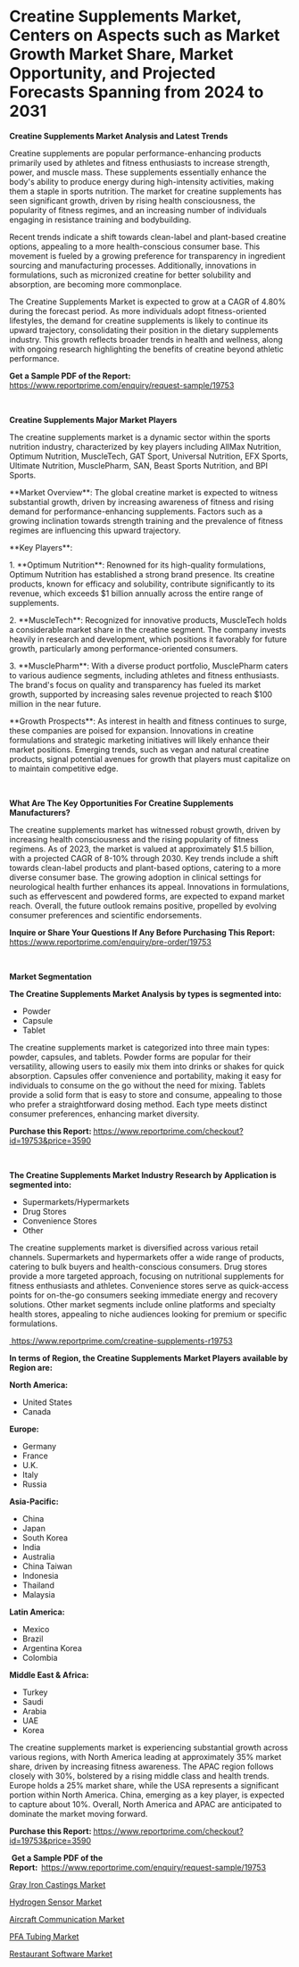 <p><h1>Creatine Supplements Market, Centers on Aspects such as Market Growth Market Share, Market Opportunity, and Projected Forecasts Spanning from 2024 to 2031</h1></p><p><strong>Creatine Supplements Market Analysis and Latest Trends</strong></p>
<p><p>Creatine supplements are popular performance-enhancing products primarily used by athletes and fitness enthusiasts to increase strength, power, and muscle mass. These supplements essentially enhance the body's ability to produce energy during high-intensity activities, making them a staple in sports nutrition. The market for creatine supplements has seen significant growth, driven by rising health consciousness, the popularity of fitness regimes, and an increasing number of individuals engaging in resistance training and bodybuilding.</p><p>Recent trends indicate a shift towards clean-label and plant-based creatine options, appealing to a more health-conscious consumer base. This movement is fueled by a growing preference for transparency in ingredient sourcing and manufacturing processes. Additionally, innovations in formulations, such as micronized creatine for better solubility and absorption, are becoming more commonplace.</p><p>The Creatine Supplements Market is expected to grow at a CAGR of 4.80% during the forecast period. As more individuals adopt fitness-oriented lifestyles, the demand for creatine supplements is likely to continue its upward trajectory, consolidating their position in the dietary supplements industry. This growth reflects broader trends in health and wellness, along with ongoing research highlighting the benefits of creatine beyond athletic performance.</p></p>
<p><strong>Get a Sample PDF of the Report:&nbsp;</strong> <a href="https://www.reportprime.com/enquiry/request-sample/19753?utm_campaign=1950&utm_medium=2&utm_source=Github&utm_content=ia&utm_term=25122024&utm_id=creatine-supplements">https://www.reportprime.com/enquiry/request-sample/19753</a></p>
<p>&nbsp;</p>
<p><strong>Creatine Supplements Major Market Players</strong></p>
<p><p>The creatine supplements market is a dynamic sector within the sports nutrition industry, characterized by key players including AllMax Nutrition, Optimum Nutrition, MuscleTech, GAT Sport, Universal Nutrition, EFX Sports, Ultimate Nutrition, MusclePharm, SAN, Beast Sports Nutrition, and BPI Sports. </p><p>**Market Overview**: The global creatine market is expected to witness substantial growth, driven by increasing awareness of fitness and rising demand for performance-enhancing supplements. Factors such as a growing inclination towards strength training and the prevalence of fitness regimes are influencing this upward trajectory.</p><p>**Key Players**: </p><p>1. **Optimum Nutrition**: Renowned for its high-quality formulations, Optimum Nutrition has established a strong brand presence. Its creatine products, known for efficacy and solubility, contribute significantly to its revenue, which exceeds $1 billion annually across the entire range of supplements.</p><p>2. **MuscleTech**: Recognized for innovative products, MuscleTech holds a considerable market share in the creatine segment. The company invests heavily in research and development, which positions it favorably for future growth, particularly among performance-oriented consumers.</p><p>3. **MusclePharm**: With a diverse product portfolio, MusclePharm caters to various audience segments, including athletes and fitness enthusiasts. The brand's focus on quality and transparency has fueled its market growth, supported by increasing sales revenue projected to reach $100 million in the near future.</p><p>**Growth Prospects**: As interest in health and fitness continues to surge, these companies are poised for expansion. Innovations in creatine formulations and strategic marketing initiatives will likely enhance their market positions. Emerging trends, such as vegan and natural creatine products, signal potential avenues for growth that players must capitalize on to maintain competitive edge.</p></p>
<p>&nbsp;</p>
<p><strong>What Are The Key Opportunities For Creatine Supplements Manufacturers?</strong></p>
<p><p>The creatine supplements market has witnessed robust growth, driven by increasing health consciousness and the rising popularity of fitness regimens. As of 2023, the market is valued at approximately $1.5 billion, with a projected CAGR of 8-10% through 2030. Key trends include a shift towards clean-label products and plant-based options, catering to a more diverse consumer base. The growing adoption in clinical settings for neurological health further enhances its appeal. Innovations in formulations, such as effervescent and powdered forms, are expected to expand market reach. Overall, the future outlook remains positive, propelled by evolving consumer preferences and scientific endorsements.</p></p>
<p><strong>Inquire or Share Your Questions If Any Before Purchasing This Report:</strong> <a href="https://www.reportprime.com/enquiry/pre-order/19753?utm_campaign=1950&utm_medium=2&utm_source=Github&utm_content=ia&utm_term=25122024&utm_id=creatine-supplements">https://www.reportprime.com/enquiry/pre-order/19753</a></p>
<p>&nbsp;</p>
<p><strong>Market Segmentation</strong></p>
<p><strong>The Creatine Supplements Market Analysis by types is segmented into:</strong></p>
<p><ul><li>Powder</li><li>Capsule</li><li>Tablet</li></ul></p>
<p><p>The creatine supplements market is categorized into three main types: powder, capsules, and tablets. Powder forms are popular for their versatility, allowing users to easily mix them into drinks or shakes for quick absorption. Capsules offer convenience and portability, making it easy for individuals to consume on the go without the need for mixing. Tablets provide a solid form that is easy to store and consume, appealing to those who prefer a straightforward dosing method. Each type meets distinct consumer preferences, enhancing market diversity.</p></p>
<p><strong>Purchase this Report:&nbsp;</strong><a href="https://www.reportprime.com/checkout?id=19753&price=3590&utm_campaign=1950&utm_medium=2&utm_source=Github&utm_content=ia&utm_term=25122024&utm_id=creatine-supplements">https://www.reportprime.com/checkout?id=19753&price=3590</a></p>
<p>&nbsp;</p>
<p><strong>The Creatine Supplements Market Industry Research by Application is segmented into:</strong></p>
<p><ul><li>Supermarkets/Hypermarkets</li><li>Drug Stores</li><li>Convenience Stores</li><li>Other</li></ul></p>
<p><p>The creatine supplements market is diversified across various retail channels. Supermarkets and hypermarkets offer a wide range of products, catering to bulk buyers and health-conscious consumers. Drug stores provide a more targeted approach, focusing on nutritional supplements for fitness enthusiasts and athletes. Convenience stores serve as quick-access points for on-the-go consumers seeking immediate energy and recovery solutions. Other market segments include online platforms and specialty health stores, appealing to niche audiences looking for premium or specific formulations.</p></p>
<p><a href="https://www.reportprime.com/creatine-supplements-r19753?utm_campaign=1950&utm_medium=2&utm_source=Github&utm_content=ia&utm_term=25122024&utm_id=creatine-supplements">&nbsp;https://www.reportprime.com/creatine-supplements-r19753</a></p>
<p><strong>In terms of Region, the Creatine Supplements Market Players available by Region are:</strong></p>
<p>
    <p> <strong> North America: </strong>
        <ul>
            <li>United States</li>
            <li>Canada</li>
        </ul>
        </p> 
    <p> <strong> Europe: </strong>
        <ul>
            <li>Germany</li>
            <li>France</li>
            <li>U.K.</li>
            <li>Italy</li>
            <li>Russia</li>
        </ul>
        </p> 
    <p> <strong> Asia-Pacific: </strong>
        <ul>
            <li>China</li>
            <li>Japan</li>
            <li>South Korea</li>
            <li>India</li>
            <li>Australia</li>
            <li>China Taiwan</li>
            <li>Indonesia</li>
            <li>Thailand</li>
            <li>Malaysia</li>
        </ul>
        </p> 
    <p> <strong> Latin America: </strong>
        <ul>
            <li>Mexico</li>
            <li>Brazil</li>
            <li>Argentina Korea</li>
            <li>Colombia</li>
        </ul>
        </p> 
    <p> <strong> Middle East & Africa: </strong>
        <ul>
            <li>Turkey</li>
            <li>Saudi</li>
            <li>Arabia</li>
            <li>UAE</li>
            <li>Korea</li>
        </ul>
    </p>
    </p>
<p><p>The creatine supplements market is experiencing substantial growth across various regions, with North America leading at approximately 35% market share, driven by increasing fitness awareness. The APAC region follows closely with 30%, bolstered by a rising middle class and health trends. Europe holds a 25% market share, while the USA represents a significant portion within North America. China, emerging as a key player, is expected to capture about 10%. Overall, North America and APAC are anticipated to dominate the market moving forward.</p></p>
<p><strong>Purchase this Report: </strong><a href="https://www.reportprime.com/checkout?id=19753&price=3590&utm_campaign=1950&utm_medium=2&utm_source=Github&utm_content=ia&utm_term=25122024&utm_id=creatine-supplements">https://www.reportprime.com/checkout?id=19753&price=3590</a></p>
<p>&nbsp;<strong>Get a Sample PDF of the Report:&nbsp;&nbsp;</strong><a href="https://www.reportprime.com/enquiry/request-sample/19753?utm_campaign=1950&utm_medium=2&utm_source=Github&utm_content=ia&utm_term=25122024&utm_id=creatine-supplements">https://www.reportprime.com/enquiry/request-sample/19753</a></p>
<p><strong></strong></p>
<p><p><a href="https://www.linkedin.com/pulse/revenue-insights-gray-iron-castings-market-118-cagr-from-2024-porie?utm_campaign=1950&utm_medium=2&utm_source=Github&utm_content=ia&utm_term=25122024&utm_id=creatine-supplements">Gray Iron Castings Market</a></p><p><a href="https://github.com/lindaopodray/Market-Research-Report-List-1/blob/main/hydrogen-sensor-market.md?utm_campaign=1950&utm_medium=2&utm_source=Github&utm_content=ia&utm_term=25122024&utm_id=creatine-supplements">Hydrogen Sensor Market</a></p><p><a href="https://www.linkedin.com/pulse/aircraft-communication-market-revolution-size-share-emerging-zfrse?utm_campaign=1950&utm_medium=2&utm_source=Github&utm_content=ia&utm_term=25122024&utm_id=creatine-supplements">Aircraft Communication Market</a></p><p><a href="https://www.linkedin.com/pulse/comprehensive-analysis-global-pfa-tubing-market-2024-2031-wjwlf?utm_campaign=1950&utm_medium=2&utm_source=Github&utm_content=ia&utm_term=25122024&utm_id=creatine-supplements">PFA Tubing Market</a></p><p><a href="https://www.linkedin.com/pulse/global-restaurant-software-market-insights-size-share-qv50c?utm_campaign=1950&utm_medium=2&utm_source=Github&utm_content=ia&utm_term=25122024&utm_id=creatine-supplements">Restaurant Software Market</a></p></p>